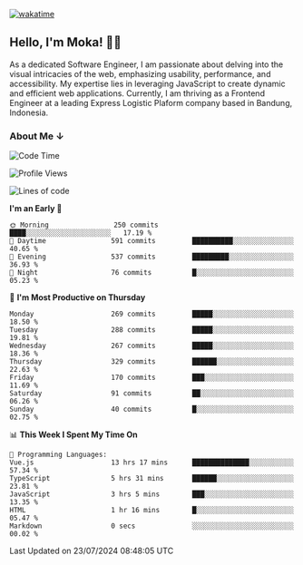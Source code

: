 [![wakatime](https://wakatime.com/badge/user/af9abd23-dba3-4dbe-973c-b045a9417a55.svg)](https://wakatime.com/@af9abd23-dba3-4dbe-973c-b045a9417a55)
## Hello, I'm Moka! 👋🏼


As a dedicated Software Engineer, I am passionate about delving into the visual intricacies of the web, emphasizing usability, performance, and accessibility. My expertise lies in leveraging JavaScript to create dynamic and efficient web applications. Currently, I am thriving as a Frontend Engineer at a leading Express Logistic Plaform company based in Bandung, Indonesia.

### About Me ↓

<!--START_SECTION:waka-->
![Code Time](http://img.shields.io/badge/Code%20Time-10%2C790%20hrs%2028%20mins-blue)

![Profile Views](http://img.shields.io/badge/Profile%20Views-5-blue)

![Lines of code](https://img.shields.io/badge/From%20Hello%20World%20I%27ve%20Written-4.0%20million%20lines%20of%20code-blue)

**I'm an Early 🐤** 

```text
🌞 Morning                250 commits         ████░░░░░░░░░░░░░░░░░░░░░   17.19 % 
🌆 Daytime                591 commits         ██████████░░░░░░░░░░░░░░░   40.65 % 
🌃 Evening                537 commits         █████████░░░░░░░░░░░░░░░░   36.93 % 
🌙 Night                  76 commits          █░░░░░░░░░░░░░░░░░░░░░░░░   05.23 % 
```
📅 **I'm Most Productive on Thursday** 

```text
Monday                   269 commits         █████░░░░░░░░░░░░░░░░░░░░   18.50 % 
Tuesday                  288 commits         █████░░░░░░░░░░░░░░░░░░░░   19.81 % 
Wednesday                267 commits         █████░░░░░░░░░░░░░░░░░░░░   18.36 % 
Thursday                 329 commits         ██████░░░░░░░░░░░░░░░░░░░   22.63 % 
Friday                   170 commits         ███░░░░░░░░░░░░░░░░░░░░░░   11.69 % 
Saturday                 91 commits          ██░░░░░░░░░░░░░░░░░░░░░░░   06.26 % 
Sunday                   40 commits          █░░░░░░░░░░░░░░░░░░░░░░░░   02.75 % 
```


📊 **This Week I Spent My Time On** 

```text
💬 Programming Languages: 
Vue.js                   13 hrs 17 mins      ██████████████░░░░░░░░░░░   57.34 % 
TypeScript               5 hrs 31 mins       ██████░░░░░░░░░░░░░░░░░░░   23.81 % 
JavaScript               3 hrs 5 mins        ███░░░░░░░░░░░░░░░░░░░░░░   13.35 % 
HTML                     1 hr 16 mins        █░░░░░░░░░░░░░░░░░░░░░░░░   05.47 % 
Markdown                 0 secs              ░░░░░░░░░░░░░░░░░░░░░░░░░   00.02 % 
```


 Last Updated on 23/07/2024 08:48:05 UTC
<!--END_SECTION:waka-->
